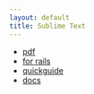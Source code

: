 ```yaml
---
layout: default
title: Sublime Text
---
```


* [pdf](http://cdn2.icicletech.com/media/sublime-editor-cheatsheet-ruby-on-rails.pdf)
* [for rails](http://www.icicletech.com/cheat-sheets/sublime-cheat-sheet-for-ruby-and-ruby-on-rails)
* [quickguide](http://jennifermann.ghost.io/a-quick-guide-to-sublime-text/)
* [docs](http://docs.sublimetext.info/en/sublime-text-3/file_management/file_management.html)